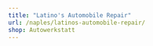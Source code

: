```yaml
---
title: "Latino's Automobile Repair"
url: /naples/latinos-automobile-repair/
shop: Autowerkstatt
---
```

